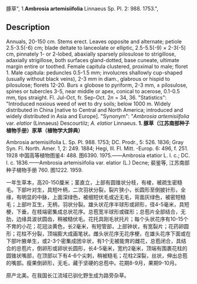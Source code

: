 豚草",
1.**Ambrosia artemisiifolia** Linnaeus Sp. Pl. 2: 988. 1753.",

## Description
Annuals, 20-150 cm. Stems erect. Leaves opposite and alternate; petiole 2.5-3.5(-6) cm; blade deltate to lanceolate or elliptic, 2.5-5.5(-9) × 2-3(-5) cm, pinnately 1- or 2-lobed, abaxially sparsely pilosulose to strigillose, adaxially strigillose, both surfaces gland-dotted, base cuneate, ultimate margin entire or toothed. Female capitula clustered, proximal to male; floret 1. Male capitula: peduncles 0.5-1.5 mm; involucres shallowly cup-shaped (usually without black veins), 2-3 mm in diam., glabrous or hispid to pilosulose; florets 12-20. Burs ± globose to pyriform, 2-3 mm, ± pilosulose, spines or tubercles 3-5, near middle or apex, conical to acerose, 0.1-0.5 mm, tips straight. Fl. Jul-Oct, fr. Sep-Oct. 2*n* = 34, 36.
  "Statistics": "Introduced noxious weed of wet to dry soils; below 1000 m. Widely distributed in China [native to Central and North America; introduced and widely distributed in Asia and Europe].
  "Synonym": "*Ambrosia artemisiifolia* var. *elatior* (Linnaeus) Descourtilz; *A. elatior* Linnaeus.
**1. 豚草（江苏南部种子植物手册）豕草（植物学大辞典）**

Ambrosia artemisiifolia L. Sp. Pl. 988. 1753; DC. Prodr., 5: 526. 1836; Gray Syn. Fl. North. Amer. 1, 2: 249. 1884; Hegi, Ill. Fl. Mitt. -Europ. 6: 496, f. 251. 1928 中国高等植物图鉴4: 488. 图6390. 1975.——Ambrosia etatior L. l. c.; DC. l. c. 1836.——Ambrosia artemisiifolia var. elatior (L.) Decne; 裴鉴等, 江苏南部种子植物手册 760. 图1222. 1959.

一年生草本，高20-150厘米；茎直立，上部有圆锥状分枝，有棱，被疏生密糙毛。下部叶对生，具短叶柄，二次羽状分裂，裂片狭小，长圆形至倒披针形，全缘，有明显的中脉，上面深绿色，被细短伏毛或近无毛，背面灰绿色，被密短糙毛；上部叶互生，无柄，羽状分裂。雄头状花序半球形或卵形，径4-5毫米，具短梗，下垂，在枝端密集成总状花序。总苞宽半球形或碟形；总苞片全部结合，无肋，边缘具波状圆齿，稍被糙伏毛。花托具刚毛状托片；每个头状花序有10-15个不育的小花；花冠淡黄色，长2毫米，有短管部，上部钟状，有宽裂片；花药卵圆形；花柱不分裂，顶端膨大成画笔状。雌头状花序无花序梗，在雄头花序下面或在下部叶腋单生，或2-3个密集成团伞状，有1个无被能育的雌花，总苞闭合，具结合的总苞片，倒卵形或卵状长圆形，长4-5毫米，宽约2毫米，顶端有围裹花柱的圆锥状嘴部，在顶部以下有4-6个尖刺，稍被糙毛；花柱2深裂，丝状，伸出总苞的嘴部。瘦果倒卵形，无毛，藏于坚硬的总苞中。花期8-9月，果期9-10月。

原产北美。在我国长江流域已驯化野生成为路旁杂草。
